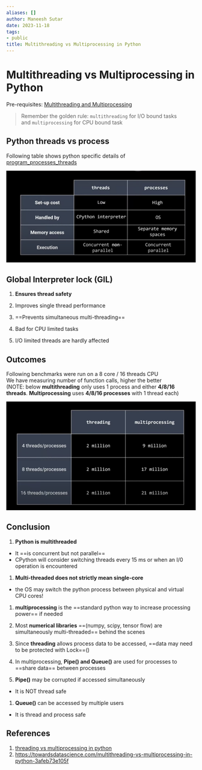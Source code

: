 ```yaml
---
aliases: []
author: Maneesh Sutar
date: 2023-11-18
tags:
- public
title: Multithreading vs Multiprocessing in Python
---
```


# Multithreading vs Multiprocessing in Python

Pre-requisites: [Multithreading and Multiprocessing](../ComputerArchitecture/multithreading_and_multiprocessing.md)

 > 
 > Remember the golden rule: `multithreading` for I/O bound tasks and `multiprocessing` for CPU bound task

## Python threads vs process

Following table shows python specific details of [program_processes_threads](../ComputerArchitecture/program_processes_threads.md)

![python_threads_vs_process](Artifacts/python_threads_vs_process.png)

## Global Interpreter lock (GIL)

1. **Ensures thread safety**

1. Improves single thread performance

1. ==Prevents simultaneous multi-threading==

1. Bad for CPU limited tasks

1. I/O limited threads are hardly affected

## Outcomes

Following benchmarks were run on a 8 core / 16 threads CPU  
We have measuring number of function calls, higher the better  
(NOTE: below **multithreading** only uses 1 process and either **4/8/16 threads**. **Multiprocessing** uses **4/8/16 processes** with 1 thread each)

![threads_vs_process_results_8coreCPU](Artifacts/threads_vs_process_results_8coreCPU.png)

## Conclusion

1. **Python is multithreaded**

* It ==is concurrent but not parallel==
* CPython will consider switching threads every 15 ms or when an I/0 operation is encountered

1. **Multi-threaded does not strictly mean single-core**

* the OS may switch the python process between physical and virtual CPU cores!

1. **multiprocessing** is the ==standard python way to increase processing power== if needed

1. Most **numerical libraries** ==(numpy, scipy, tensor flow) are simultaneously multi-threaded== behind the scenes

1. Since **threading** allows process data to be accessed, ==data may need to be protected with Lock==()

1. In multiprocessing, **Pipe() and Queue()** are used for processes to ==share data== between processes

1. **Pipe()** may be corrupted if accessed simultaneously

* It is NOT thread safe

1. **Queue()** can be accessed by multiple users

* It is thread and process safe

## References

1. [threading vs multiprocessing in python](https://youtu.be/AZnGRKFUU0c?list=PLaVTMVckiaHKlRz94JVb-EsxA1JYFHdQ0)
1. <https://towardsdatascience.com/multithreading-vs-multiprocessing-in-python-3afeb73e105f>
